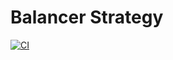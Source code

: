 # Balancer Strategy

[![CI](https://github.com/mimic-fi/strategy-balancer/actions/workflows/ci.yml/badge.svg)](https://github.com/mimic-fi/strategy-balancer/actions/workflows/ci.yml)
